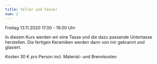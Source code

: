 ```yaml
---
title: Teller und Tasse!
num: 2
---
```

 
Freitag 13.11.2020     17.00 - 19.00 Uhr

In diesem Kurs werden wir eine Tasse und die dazu passende Untertasse herstellen.  Die fertigen Keramiken werden dann von mir gebrannt und glasiert.

Kosten 30 € pro Person incl. Material- und Brennkosten

